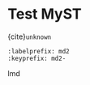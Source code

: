 # Test MyST

{cite}`unknown`



```{bibliography} references2.bib
:labelprefix: md2
:keyprefix: md2-
```

lmd
